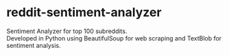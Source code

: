 # reddit-sentiment-analyzer

Sentiment Analyzer for top 100 subreddits.  
Developed in Python using BeautifulSoup for web scraping and TextBlob for sentiment analysis.
